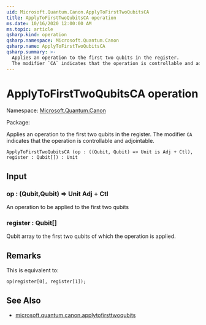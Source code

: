 ```yaml
---
uid: Microsoft.Quantum.Canon.ApplyToFirstTwoQubitsCA
title: ApplyToFirstTwoQubitsCA operation
ms.date: 10/16/2020 12:00:00 AM
ms.topic: article
qsharp.kind: operation
qsharp.namespace: Microsoft.Quantum.Canon
qsharp.name: ApplyToFirstTwoQubitsCA
qsharp.summary: >-
  Applies an operation to the first two qubits in the register.
  The modifier `CA` indicates that the operation is controllable and adjointable.
---
```


# ApplyToFirstTwoQubitsCA operation

Namespace: [Microsoft.Quantum.Canon](xref:Microsoft.Quantum.Canon)

Package: [](https://nuget.org/packages/)


Applies an operation to the first two qubits in the register.The modifier `CA` indicates that the operation is controllable and adjointable.

```Q#
ApplyToFirstTwoQubitsCA (op : ((Qubit, Qubit) => Unit is Adj + Ctl), register : Qubit[]) : Unit
```


## Input

### op : (Qubit,Qubit) => Unit Adj + Ctl

An operation to be applied to the first two qubits


### register : Qubit[]

Qubit array to the first two qubits of which the operation is applied.



## Remarks

This is equivalent to:```qsharpop(register[0], register[1]);```

## See Also

- [microsoft.quantum.canon.applytofirsttwoqubits](xref:microsoft.quantum.canon.applytofirsttwoqubits)